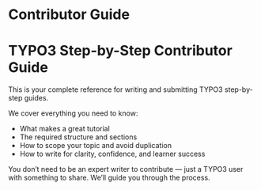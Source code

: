 # Contributor Guide

# TYPO3 Step-by-Step Contributor Guide

This is your complete reference for writing and submitting TYPO3 step-by-step guides.

We cover everything you need to know:
- What makes a great tutorial
- The required structure and sections
- How to scope your topic and avoid duplication
- How to write for clarity, confidence, and learner success

You don’t need to be an expert writer to contribute — just a TYPO3 user with something to share. We’ll guide you through the process.